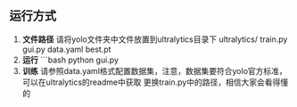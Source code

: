 ## 运行方式
1. **文件路径**
   请将yolo文件夹中文件放置到ultralytics目录下
   ultralytics/
       train.py
       gui.py
       data.yaml
       best.pt
2. **运行**
       ```bash
   python gui.py
3. **训练**
     请参照data.yaml格式配置数据集，注意，数据集要符合yolo官方标准，可以在ultralytics的readme中获取
     更换train.py中的路径，相信大家会看得懂的
